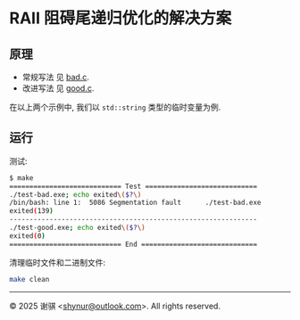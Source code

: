 # RAII 阻碍尾递归优化的解决方案

## 原理

- 常规写法 见 [bad.c](./bad.hpp).
- 改进写法 见 [good.c](./good.hpp).

在以上两个示例中, 我们以 `std::string` 类型的临时变量为例.

## 运行

测试:

```bash
$ make
============================ Test ============================
./test-bad.exe; echo exited\($?\)
/bin/bash: line 1:  5086 Segmentation fault      ./test-bad.exe
exited(139)
--------------------------------------------------------------
./test-good.exe; echo exited\($?\)
exited(0)
============================ End =============================
```

清理临时文件和二进制文件:

```bash
make clean
```

___

&copy; 2025  谢骐 \<<shynur@outlook.com>\>.  All rights reserved.
